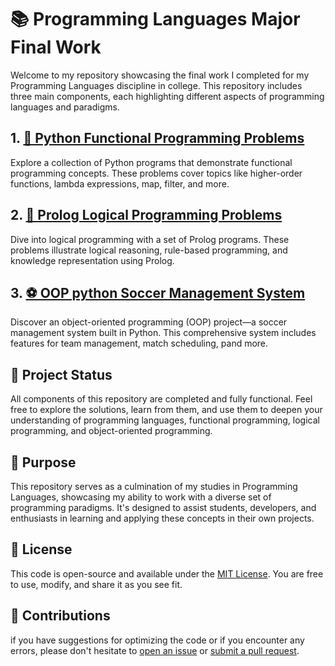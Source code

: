 # 📚 Programming Languages Major Final Work

Welcome to my repository showcasing the final work I completed for my Programming Languages discipline in college. This repository includes three main components, each highlighting different aspects of programming languages and paradigms.

## 1. [🐍 Python Functional Programming Problems](/Functional/)

Explore a collection of Python programs that demonstrate functional programming concepts. These problems cover topics like higher-order functions, lambda expressions, map, filter, and more.

## 2. [🧠 Prolog Logical Programming Problems](/Logical/)

Dive into logical programming with a set of Prolog programs. These problems illustrate logical reasoning, rule-based programming, and knowledge representation using Prolog.

## 3. [⚽ OOP python Soccer Management System](/OOP/)

Discover an object-oriented programming (OOP) project—a soccer management system built in Python. This comprehensive system includes features for team management, match scheduling, pand more.

## 🚧 Project Status

All components of this repository are completed and fully functional. Feel free to explore the solutions, learn from them, and use them to deepen your understanding of programming languages, functional programming, logical programming, and object-oriented programming.

## 📖 Purpose

This repository serves as a culmination of my studies in Programming Languages, showcasing my ability to work with a diverse set of programming paradigms. It's designed to assist students, developers, and enthusiasts in learning and applying these concepts in their own projects.

## 📄 License

This code is open-source and available under the [MIT License](/LICENSE). You are free to use, modify, and share it as you see fit.

## 🙌 Contributions

if you have suggestions for optimizing the code or if you encounter any errors, please don't hesitate to [open an issue](https://github.com/JoseEdSouza/programming-languages-final-work-college/issues) or [submit a pull request](https://github.com/JoseEdSouza/programming-languages-final-work-college/pulls).
